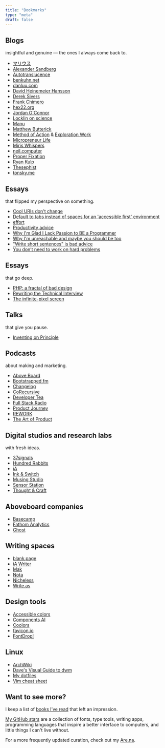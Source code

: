 ```yaml
---
title: "Bookmarks"
type: "meta"
draft: false
---
```


## Blogs

insightful and genuine — the ones I always come back to.

- [マリウス](https://マリウス.com/)
- [Alexander Sandberg](https://alexandersandberg.com/)
- [Autotranslucence](https://autotranslucence.wordpress.com/)
- [benkuhn.net](https://www.benkuhn.net/)
- [danluu.com](https://danluu.com/)
- [David Heinemeier Hansson](https://world.hey.com/dhh/)
- [Derek Sivers](https://sive.rs/blog)
- [Frank Chimero](https://frankchimero.com/blog/)
- [hex22.org](https://hex22.org/blog/)
- [Jordan O'Connor](https://jdnoc.com/blog/)
- [Locklin on science](https://scottlocklin.wordpress.com/)
- [Manu](https://manuelmoreale.com/)
- [Matthew Butterick](https://matthewbutterick.com/chron/)
- [Method of Action](https://method.ac/writing/) & [Exploration Work](https://exploration.work/)
- [Micropreneur Life](https://micropreneur.life/)
- [Miris Whispers](https://blog.miris.design/)
- [neil.computer](https://neil.computer/)
- [Proper Fixation](https://yosefk.com/blog/)
- [Ryan Kulp](https://www.ryanckulp.com/)
- [Thesephist](https://thesephist.com/)
- [tonsky.me](https://tonsky.me/)

## Essays

that flipped my perspective on something.

- [Cool URIs don't change](https://www.w3.org/Provider/Style/URI)
- [Default to tabs instead of spaces for an 'accessible first' environment](https://alexandersandberg.com/tabs-for-accessibility/)
- [effort](https://ava.substack.com/p/effort)
- [Productivity advice](https://www.spakhm.com/p/productivity-advice)
- [Why I'm Glad I Lack Passion to BE a Programmer](https://blog.miris.design/not-a-programmer)
- [Why I'm unreachable and maybe you should be too](https://levels.io/contact-me/)
- ["Write short sentences" is bad advice](https://thesephist.com/posts/long-sentences/)
- [You don’t need to work on hard problems](https://www.benkuhn.net/hard/)

## Essays

that go deep.

- [PHP: a fractal of bad design](https://eev.ee/blog/2012/04/09/php-a-fractal-of-bad-design/)
- [Rewriting the Technical Interview](https://aphyr.com/posts/353-rewriting-the-technical-interview)
- [The infinite-pixel screen](https://practicaltypography.com/the-infinite-pixel-screen.html)

## Talks

that give you pause.

- [Inventing on Principle](https://www.youtube.com/watch?v=PUv66718DII)

## Podcasts

about making and marketing.

- [Above Board](https://usefathom.com/above-board)
- [Bootstrapped.fm](https://bootstrapped.fm/)
- [Changelog](https://changelog.com/)
- [CoRecursive](https://corecursive.com/)
- [Developer Tea](https://developertea.com/)
- [Full Stack Radio](https://fullstackradio.com/)
- [Product Journey](https://productjourney.fm/)
- [REWORK](https://www.rework.fm/)
- [The Art of Product](https://artofproductpodcast.com/)

## Digital studios and research labs

with fresh ideas.

- [37signals](https://37signals.com/)
- [Hundred Rabbits](https://100r.co/site/home.html)
- [iA](https://ia.net/)
- [Ink & Switch](https://www.inkandswitch.com/)
- [Musing Studio](https://musing.studio/)
- [Sensor Station](https://www.sensorstation.co/)
- [Thought & Craft](https://thoughtandcraft.com/)

## Aboveboard companies

- [Basecamp](https://basecamp.com/)
- [Fathom Analytics](https://usefathom.com)
- [Ghost](https://ghost.org/)

## Writing spaces

- [blank.page](https://blank.page/)
- [iA Writer](https://ia.net/writer)
- [Mak](https://mak.ink/)
- [Nota](https://nota.md/)
- [Nicheless](https://nicheless.blog/)
- [Write.as](https://write.as/)

## Design tools

- [Accessible colors](https://accessible-colors.com/)
- [Components AI](https://components.ai/)
- [Coolors](https://coolors.co/)
- [favicon.io](https://favicon.io/)
- [FontDrop!](https://fontdrop.info/)

## Linux

- [ArchWiki](https://wiki.archlinux.org/)
- [Dave's Visual Guide to dwm](https://ratfactor.com/dwm)
- [My dotfiles](https://github.com/johnjago/dotfiles)
- [Vim cheat sheet](https://vim.rtorr.com/)

## Want to see more?

I keep a list of [books I’ve read](books) that left an impression.

[My GitHub stars](https://github.com/johnjago?tab=stars) are a collection of
fonts, type tools, writing apps, programming languages that inspire a better
interface to computers, and little things I can't live without.

For a more frequently updated curation, check out my
[Are.na](https://www.are.na/john-jago).
